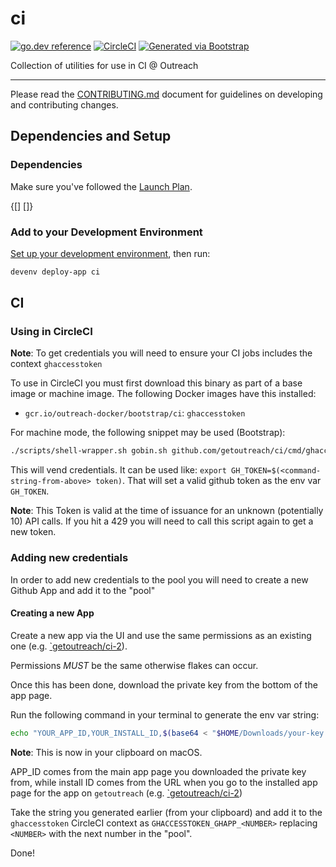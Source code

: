 # ci
[![go.dev reference](https://img.shields.io/badge/go.dev-reference-007d9c?logo=go&logoColor=white)](https://engdocs.outreach.cloud/github.com/getoutreach/ci)
[![CircleCI](https://circleci.com/gh/getoutreach/ci.svg?style=shield&circle-token=<YOUR_STATUS_API_TOKEN:READ:https://circleci.com/docs/2.0/status-badges/>)](https://circleci.com/gh/getoutreach/ci)
[![Generated via Bootstrap](https://img.shields.io/badge/Outreach-Bootstrap-%235951ff)](https://github.com/getoutreach/bootstrap)

<!--- Block(description) -->
Collection of utilities for use in CI @ Outreach
<!--- EndBlock(description) -->

----

Please read the [CONTRIBUTING.md](CONTRIBUTING.md) document for guidelines on developing and contributing changes.

<!--- Block(custom) -->
<!--- EndBlock(custom) -->

## Dependencies and Setup

### Dependencies
Make sure you've followed the [Launch Plan](https://outreach-io.atlassian.net/wiki/spaces/EN/pages/695698940/Launch+Plan).

<!--- Block(dependencies) -->
{[] []}
<!--- EndBlock(dependencies) -->
### Add to your Development Environment

[Set up your development environment](https://github.com/getoutreach/dev-environment#getting-started), then run:

```bash
devenv deploy-app ci
```

<!--- Block(devenvSetup) -->
## CI

### Using in CircleCI

**Note**: To get credentials you will need to ensure your CI jobs includes the context `ghaccesstoken`

To use in CircleCI you must first download this binary as part of a base image or machine image. The following Docker images have this installed:

 * `gcr.io/outreach-docker/bootstrap/ci`: `ghaccesstoken`

For machine mode, the following snippet may be used (Bootstrap):

```bash
./scripts/shell-wrapper.sh gobin.sh github.com/getoutreach/ci/cmd/ghaccesstoken@<version-here>
```

This will vend credentials. It can be used like: `export GH_TOKEN=$(<command-string-from-above> token)`. That will set a valid github token as the env var `GH_TOKEN`.

**Note**: This Token is valid at the time of issuance for an unknown (potentially 10) API calls. If you hit a 429 you will need to call this script again to get a new token.

### Adding new credentials

In order to add new credentials to the pool you will need to create a new Github App and add it to the "pool"

#### Creating a new App

Create a new app via the UI and use the same permissions as an existing one (e.g. [`getoutreach/ci-2](https://github.com/organizations/getoutreach/settings/apps/getoutreach-ci-2)).

Permissions *MUST* be the same otherwise flakes can occur.

Once this has been done, download the private key from the bottom of the app page.

Run the following command in your terminal to generate the env var string:

```bash
echo "YOUR_APP_ID,YOUR_INSTALL_ID,$(base64 < "$HOME/Downloads/your-key.pem")" | pbcopy
```

**Note**: This is now in your clipboard on macOS.

APP_ID comes from the main app page you downloaded the private key from, while install ID comes from the URL when you go to the installed app page for the app on `getoutreach` (e.g. [`getoutreach/ci-2](https://github.com/organizations/getoutreach/settings/installations/21145320))

Take the string you generated earlier (from your clipboard) and add it to the `ghaccesstoken` CircleCI
context as `GHACCESSTOKEN_GHAPP_<NUMBER>` replacing `<NUMBER>` with the next number in the "pool".

Done!
<!--- EndBlock(devenvSetup) -->
